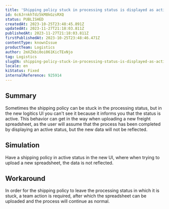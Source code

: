 ```yaml
---
title: 'Shipping policy stuck in processing status is displayed as active in the new logistics UI'
id: 6c6JrnkhTdz5kM8kGzsRXQ
status: PUBLISHED
createdAt: 2023-10-25T23:48:45.891Z
updatedAt: 2023-11-27T21:18:03.811Z
publishedAt: 2023-11-27T21:18:03.811Z
firstPublishedAt: 2023-10-25T23:48:46.471Z
contentType: knownIssue
productTeam: Logistics
author: 2mXZkbi0oi061KicTExNjo
tag: Logistics
slugEN: shipping-policy-stuck-in-processing-status-is-displayed-as-active-in-the-new-logistics-ui
locale: en
kiStatus: Fixed
internalReference: 925914
---
```


## Summary


Sometimes the shipping policy can be stuck in the processing status, but in the new logitics UI you can't see it because it informs you that the status is active.
This behavior can get in the way when uploading a new freight spreadsheet, as the user will assume that the process has been completed by displaying an active status, but the new data will not be reflected.



##

## Simulation


Have a shipping policy in active status in the new UI, where when trying to upload a new spreadsheet, the data is not reflected.



##

## Workaround


In order for the shipping policy to leave the processing status in which it is stuck, a team action is required, after which the spreadsheet can be uploaded and the process will continue as normal.





